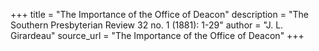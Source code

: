 +++
title = "The Importance of the Office of Deacon"
description = "The Southern Presbyterian Review 32 no. 1 (1881): 1-29"
author = "J. L. Girardeau"
source_url = "The Importance of the Office of Deacon"
+++
